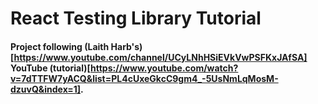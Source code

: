 # React Testing Library Tutorial
#### Project following (Laith Harb's)[https://www.youtube.com/channel/UCyLNhHSiEVkVwPSFKxJAfSA] YouTube (tutorial)[https://www.youtube.com/watch?v=7dTTFW7yACQ&list=PL4cUxeGkcC9gm4_-5UsNmLqMosM-dzuvQ&index=1].
